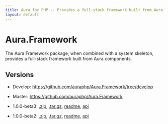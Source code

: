 ```yaml
---
title: Aura for PHP -- Provides a full-stack framework built from Aura component packages
layout: default
---
```


Aura.Framework
==============

The Aura Framework package, when combined with a system skeleton, provides a full-stack framework built from Aura components.

Versions
--------

- Develop: <https://github.com/auraphp/Aura.Framework/tree/develop>

- Master: <https://github.com/auraphp/Aura.Framework>

- 1.0.0-beta3: [.zip](https://github.com/auraphp/Aura.Framework/zipball/1.0.0-beta3), [.tar.gz](https://github.com/auraphp/Aura.Framework/tarball/1.0.0-beta3), [readme](version/1.0.0-beta3/), [api](version/1.0.0-beta3/api/)

- 1.0.0-beta2: [.zip](https://github.com/auraphp/Aura.Framework/zipball/1.0.0-beta2), [.tar.gz](https://github.com/auraphp/Aura.Framework/tarball/1.0.0-beta2), [readme](version/1.0.0-beta2/), [api](version/1.0.0-beta2/api/)

